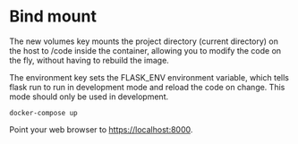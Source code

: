 # Bind mount

The new volumes key mounts the project directory (current directory) on the host to /code inside the container,
allowing you to modify the code on the fly, without having to rebuild the image.

The environment key sets the FLASK_ENV environment variable, which tells flask run to run in development mode and reload the code on change. This mode should only be used in development.

```shell
docker-compose up
```

Point your web browser to [https://localhost:8000](http://localhost:8000).

